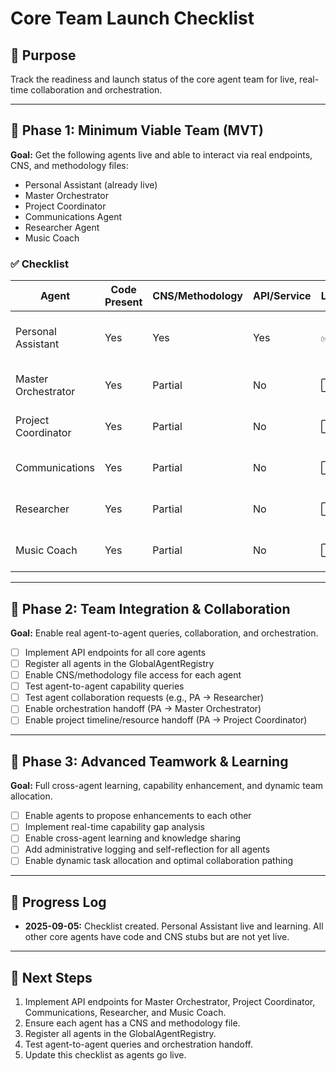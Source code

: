 # Core Team Launch Checklist

## 🎯 Purpose
Track the readiness and launch status of the core agent team for live, real-time collaboration and orchestration.

---

## 🏁 Phase 1: Minimum Viable Team (MVT)

**Goal:** Get the following agents live and able to interact via real endpoints, CNS, and methodology files:
- Personal Assistant (already live)
- Master Orchestrator
- Project Coordinator
- Communications Agent
- Researcher Agent
- Music Coach

### ✅ Checklist
| Agent                | Code Present | CNS/Methodology | API/Service | Live/Interactive | Notes                        |
|----------------------|--------------|-----------------|-------------|------------------|------------------------------|
| Personal Assistant   | Yes          | Yes             | Yes         | ✅               | Live, learning, UI connected |
| Master Orchestrator  | Yes          | Partial         | No          | ⬜               | Needs endpoint, logic        |
| Project Coordinator  | Yes          | Partial         | No          | ⬜               | Needs endpoint, logic        |
| Communications       | Yes          | Partial         | No          | ⬜               | Needs endpoint, logic        |
| Researcher           | Yes          | Partial         | No          | ⬜               | Needs endpoint, logic        |
| Music Coach          | Yes          | Partial         | No          | ⬜               | Needs endpoint, logic        |

---

## 🚦 Phase 2: Team Integration & Collaboration

**Goal:** Enable real agent-to-agent queries, collaboration, and orchestration.

- [ ] Implement API endpoints for all core agents
- [ ] Register all agents in the GlobalAgentRegistry
- [ ] Enable CNS/methodology file access for each agent
- [ ] Test agent-to-agent capability queries
- [ ] Test agent collaboration requests (e.g., PA → Researcher)
- [ ] Enable orchestration handoff (PA → Master Orchestrator)
- [ ] Enable project timeline/resource handoff (PA → Project Coordinator)

---

## 🚀 Phase 3: Advanced Teamwork & Learning

**Goal:** Full cross-agent learning, capability enhancement, and dynamic team allocation.

- [ ] Enable agents to propose enhancements to each other
- [ ] Implement real-time capability gap analysis
- [ ] Enable cross-agent learning and knowledge sharing
- [ ] Add administrative logging and self-reflection for all agents
- [ ] Enable dynamic task allocation and optimal collaboration pathing

---

## 📅 Progress Log

- **2025-09-05:** Checklist created. Personal Assistant live and learning. All other core agents have code and CNS stubs but are not yet live.

---

## 📌 Next Steps

1. Implement API endpoints for Master Orchestrator, Project Coordinator, Communications, Researcher, and Music Coach.
2. Ensure each agent has a CNS and methodology file.
3. Register all agents in the GlobalAgentRegistry.
4. Test agent-to-agent queries and orchestration handoff.
5. Update this checklist as agents go live.
